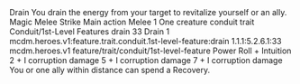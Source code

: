 <ability>
  <name>Drain</name>
  <flavor>You drain the energy from your target to revitalize yourself or an ally.</flavor>
  <keywords>
    <keyword>Magic</keyword>
    <keyword>Melee</keyword>
    <keyword>Strike</keyword>
  </keywords>
  <type>Main action</type>
  <distance>Melee 1</distance>
  <target>One creature</target>
  <metadata>
    <class>conduit</class>
    <feature_type>trait</feature_type>
    <file_dpath>Conduit/1st-Level Features</file_dpath>
    <item_id>drain</item_id>
    <item_index>33</item_index>
    <item_name>Drain</item_name>
    <level>1</level>
    <scc>mcdm.heroes.v1:feature.trait.conduit.1st-level-feature:drain</scc>
    <scdc>1.1.1:5.2.6.1:33</scdc>
    <source>mcdm.heroes.v1</source>
    <type>feature/trait/conduit/1st-level-feature</type>
  </metadata>
  <effects>
    <effect type="roll">
      <roll>Power Roll + Intuition</roll>
      <t1>2 + I corruption damage</t1>
      <t2>5 + I corruption damage</t2>
      <t3>7 + I corruption damage</t3>
    </effect>
    <effect type="mundane">You or one ally within distance can spend a Recovery.</effect>
  </effects>
</ability>
